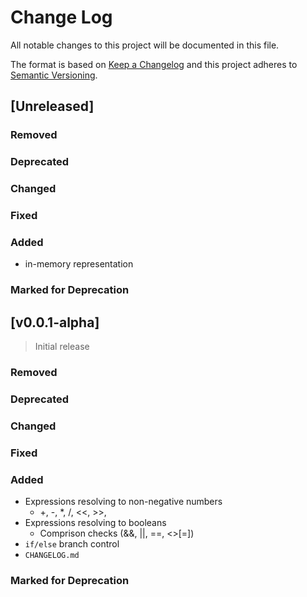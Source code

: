 # Change Log

All notable changes to this project will be documented in this file.

The format is based on [Keep a Changelog](http://keepachangelog.com/)
and this project adheres to [Semantic Versioning](http://semver.org/).

## [Unreleased]

### Removed

### Deprecated

### Changed

### Fixed

### Added

- in-memory representation

### Marked for Deprecation

## [v0.0.1-alpha]

> Initial release

### Removed

### Deprecated

### Changed

### Fixed

### Added

- Expressions resolving to non-negative numbers
  - +, -, *, /, <<, >>,  
- Expressions resolving to booleans
  - Comprison checks (&&, ||, ==, <>[=])
- `if/else` branch control
- `CHANGELOG.md`

### Marked for Deprecation

